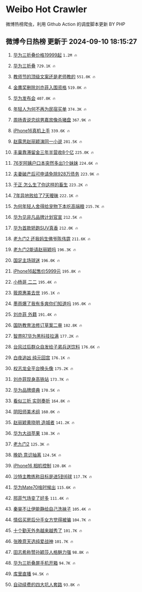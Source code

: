 # Weibo Hot Crawler 



微博热榜爬虫，利用 Github Action 的调度脚本更新 BY PHP 


## 微博今日热榜 更新于 2024-09-10 18:15:27 
1. [华为三折叠价格19999起](https://s.weibo.com/weibo?q=%E5%8D%8E%E4%B8%BA%E4%B8%89%E6%8A%98%E5%8F%A0%E4%BB%B7%E6%A0%BC19999%E8%B5%B7&t=31&band_rank=1&Refer=top) `1.2M 🔥` 

1. [华为三折叠](https://s.weibo.com/weibo?q=%23%E5%8D%8E%E4%B8%BA%E4%B8%89%E6%8A%98%E5%8F%A0%23&t=31&band_rank=2&Refer=top) `729.1K 🔥` 

1. [教师节的顶级文案还是老师教的](https://s.weibo.com/weibo?q=%23%E6%95%99%E5%B8%88%E8%8A%82%E7%9A%84%E9%A1%B6%E7%BA%A7%E6%96%87%E6%A1%88%E8%BF%98%E6%98%AF%E8%80%81%E5%B8%88%E6%95%99%E7%9A%84%23&t=31&band_rank=3&Refer=top) `551.0K 🔥` 

1. [金鹰奖删除刘亦菲入围资格](https://s.weibo.com/weibo?q=%23%E9%87%91%E9%B9%B0%E5%A5%96%E5%88%A0%E9%99%A4%E5%88%98%E4%BA%A6%E8%8F%B2%E5%85%A5%E5%9B%B4%E8%B5%84%E6%A0%BC%23&t=31&band_rank=4&Refer=top) `519.0K 🔥` 

1. [华为发布会](https://s.weibo.com/weibo?q=%23%E5%8D%8E%E4%B8%BA%E5%8F%91%E5%B8%83%E4%BC%9A%23&t=31&band_rank=5&Refer=top) `407.0K 🔥` 

1. [年轻人为何不再为民宿买单](https://s.weibo.com/weibo?q=%23%E5%B9%B4%E8%BD%BB%E4%BA%BA%E4%B8%BA%E4%BD%95%E4%B8%8D%E5%86%8D%E4%B8%BA%E6%B0%91%E5%AE%BF%E4%B9%B0%E5%8D%95%23&t=31&band_rank=6&Refer=top) `374.3K 🔥` 

1. [周扬青说恋综男嘉宾像杀猪盘](https://s.weibo.com/weibo?q=%E5%91%A8%E6%89%AC%E9%9D%92%E8%AF%B4%E6%81%8B%E7%BB%BC%E7%94%B7%E5%98%89%E5%AE%BE%E5%83%8F%E6%9D%80%E7%8C%AA%E7%9B%98&t=31&band_rank=7&Refer=top) `367.9K 🔥` 

1. [iPhone16真机上手](https://s.weibo.com/weibo?q=iPhone16%E7%9C%9F%E6%9C%BA%E4%B8%8A%E6%89%8B&t=31&band_rank=8&Refer=top) `339.6K 🔥` 

1. [赵露思赵丽颖演同一小说](https://s.weibo.com/weibo?q=%23%E8%B5%B5%E9%9C%B2%E6%80%9D%E8%B5%B5%E4%B8%BD%E9%A2%96%E6%BC%94%E5%90%8C%E4%B8%80%E5%B0%8F%E8%AF%B4%23&t=31&band_rank=9&Refer=top) `281.5K 🔥` 

1. [丰巢靠滞留金三年半营收8个亿](https://s.weibo.com/weibo?q=%23%E4%B8%B0%E5%B7%A2%E9%9D%A0%E6%BB%9E%E7%95%99%E9%87%91%E4%B8%89%E5%B9%B4%E5%8D%8A%E8%90%A5%E6%94%B68%E4%B8%AA%E4%BA%BF%23&t=31&band_rank=10&Refer=top) `225.0K 🔥` 

1. [76岁阿姨户口本突然多出1个妹妹](https://s.weibo.com/weibo?q=%2376%E5%B2%81%E9%98%BF%E5%A7%A8%E6%88%B7%E5%8F%A3%E6%9C%AC%E7%AA%81%E7%84%B6%E5%A4%9A%E5%87%BA1%E4%B8%AA%E5%A6%B9%E5%A6%B9%23&t=31&band_rank=11&Refer=top) `224.6K 🔥` 

1. [夫妻破产后可申请免除928万债务](https://s.weibo.com/weibo?q=%23%E5%A4%AB%E5%A6%BB%E7%A0%B4%E4%BA%A7%E5%90%8E%E5%8F%AF%E7%94%B3%E8%AF%B7%E5%85%8D%E9%99%A4928%E4%B8%87%E5%80%BA%E5%8A%A1%23&t=31&band_rank=12&Refer=top) `223.9K 🔥` 

1. [于正 怎么生了你这样的畜生](https://s.weibo.com/weibo?q=%E4%BA%8E%E6%AD%A3%20%E6%80%8E%E4%B9%88%E7%94%9F%E4%BA%86%E4%BD%A0%E8%BF%99%E6%A0%B7%E7%9A%84%E7%95%9C%E7%94%9F&t=31&band_rank=13&Refer=top) `223.2K 🔥` 

1. [7年异地败给了7天暧昧](https://s.weibo.com/weibo?q=7%E5%B9%B4%E5%BC%82%E5%9C%B0%E8%B4%A5%E7%BB%99%E4%BA%867%E5%A4%A9%E6%9A%A7%E6%98%A7&t=31&band_rank=14&Refer=top) `222.1K 🔥` 

1. [为何年轻人舍得给宠物下本吃高端粮](https://s.weibo.com/weibo?q=%23%E4%B8%BA%E4%BD%95%E5%B9%B4%E8%BD%BB%E4%BA%BA%E8%88%8D%E5%BE%97%E7%BB%99%E5%AE%A0%E7%89%A9%E4%B8%8B%E6%9C%AC%E5%90%83%E9%AB%98%E7%AB%AF%E7%B2%AE%23&t=31&band_rank=15&Refer=top) `215.7K 🔥` 

1. [华为见非凡品牌计划官宣](https://s.weibo.com/weibo?q=%23%E5%8D%8E%E4%B8%BA%E8%A7%81%E9%9D%9E%E5%87%A1%E5%93%81%E7%89%8C%E8%AE%A1%E5%88%92%E5%AE%98%E5%AE%A3%23&t=31&band_rank=16&Refer=top) `212.5K 🔥` 

1. [华为首款轿跑SUV真香](https://s.weibo.com/weibo?q=%23%E5%8D%8E%E4%B8%BA%E9%A6%96%E6%AC%BE%E8%BD%BF%E8%B7%91SUV%E7%9C%9F%E9%A6%99%23&t=31&band_rank=17&Refer=top) `212.0K 🔥` 

1. [老九门2 还我妈生佛爷陈伟霆](https://s.weibo.com/weibo?q=%E8%80%81%E4%B9%9D%E9%97%A82%20%E8%BF%98%E6%88%91%E5%A6%88%E7%94%9F%E4%BD%9B%E7%88%B7%E9%99%88%E4%BC%9F%E9%9C%86&t=31&band_rank=18&Refer=top) `211.6K 🔥` 

1. [老九门2能请赵丽颖吗](https://s.weibo.com/weibo?q=%23%E8%80%81%E4%B9%9D%E9%97%A82%E8%83%BD%E8%AF%B7%E8%B5%B5%E4%B8%BD%E9%A2%96%E5%90%97%23&t=31&band_rank=19&Refer=top) `196.3K 🔥` 

1. [国足主场球迷](https://s.weibo.com/weibo?q=%E5%9B%BD%E8%B6%B3%E4%B8%BB%E5%9C%BA%E7%90%83%E8%BF%B7&t=31&band_rank=20&Refer=top) `196.0K 🔥` 

1. [iPhone16起售价5999元](https://s.weibo.com/weibo?q=%23iPhone16%E8%B5%B7%E5%94%AE%E4%BB%B75999%E5%85%83%23&t=31&band_rank=21&Refer=top) `195.8K 🔥` 

1. [小杨哥 二二](https://s.weibo.com/weibo?q=%E5%B0%8F%E6%9D%A8%E5%93%A5%20%E4%BA%8C%E4%BA%8C&t=31&band_rank=22&Refer=top) `195.4K 🔥` 

1. [筱原惠美去世](https://s.weibo.com/weibo?q=%23%E7%AD%B1%E5%8E%9F%E6%83%A0%E7%BE%8E%E5%8E%BB%E4%B8%96%23&t=31&band_rank=23&Refer=top) `195.1K 🔥` 

1. [墨雨爆了我有多爽你们知道吗](https://s.weibo.com/weibo?q=%23%E5%A2%A8%E9%9B%A8%E7%88%86%E4%BA%86%E6%88%91%E6%9C%89%E5%A4%9A%E7%88%BD%E4%BD%A0%E4%BB%AC%E7%9F%A5%E9%81%93%E5%90%97%23&t=31&band_rank=24&Refer=top) `195.0K 🔥` 

1. [刘亦菲 外籍](https://s.weibo.com/weibo?q=%E5%88%98%E4%BA%A6%E8%8F%B2%20%E5%A4%96%E7%B1%8D&t=31&band_rank=25&Refer=top) `191.4K 🔥` 

1. [国防教育法修订草案二审](https://s.weibo.com/weibo?q=%23%E5%9B%BD%E9%98%B2%E6%95%99%E8%82%B2%E6%B3%95%E4%BF%AE%E8%AE%A2%E8%8D%89%E6%A1%88%E4%BA%8C%E5%AE%A1%23&t=31&band_rank=26&Refer=top) `182.8K 🔥` 

1. [智界R7华为黑科技拉满](https://s.weibo.com/weibo?q=%23%E6%99%BA%E7%95%8CR7%E5%8D%8E%E4%B8%BA%E9%BB%91%E7%A7%91%E6%8A%80%E6%8B%89%E6%BB%A1%23&t=31&band_rank=27&Refer=top) `177.2K 🔥` 

1. [台风过后群众自发给子弟兵送饮料](https://s.weibo.com/weibo?q=%23%E5%8F%B0%E9%A3%8E%E8%BF%87%E5%90%8E%E7%BE%A4%E4%BC%97%E8%87%AA%E5%8F%91%E7%BB%99%E5%AD%90%E5%BC%9F%E5%85%B5%E9%80%81%E9%A5%AE%E6%96%99%23&t=31&band_rank=28&Refer=top) `176.6K 🔥` 

1. [白夜追凶 纯元回宫](https://s.weibo.com/weibo?q=%E7%99%BD%E5%A4%9C%E8%BF%BD%E5%87%B6%20%E7%BA%AF%E5%85%83%E5%9B%9E%E5%AE%AB&t=31&band_rank=29&Refer=top) `176.1K 🔥` 

1. [权志龙全平台换头像](https://s.weibo.com/weibo?q=%23%E6%9D%83%E5%BF%97%E9%BE%99%E5%85%A8%E5%B9%B3%E5%8F%B0%E6%8D%A2%E5%A4%B4%E5%83%8F%23&t=31&band_rank=30&Refer=top) `175.2K 🔥` 

1. [刘亦菲现身高铁站](https://s.weibo.com/weibo?q=%23%E5%88%98%E4%BA%A6%E8%8F%B2%E7%8E%B0%E8%BA%AB%E9%AB%98%E9%93%81%E7%AB%99%23&t=31&band_rank=31&Refer=top) `173.7K 🔥` 

1. [华为品牌盛典](https://s.weibo.com/weibo?q=%23%E5%8D%8E%E4%B8%BA%E5%93%81%E7%89%8C%E7%9B%9B%E5%85%B8%23&t=31&band_rank=32&Refer=top) `170.5K 🔥` 

1. [看似三折 实则奏折](https://s.weibo.com/weibo?q=%E7%9C%8B%E4%BC%BC%E4%B8%89%E6%8A%98%20%E5%AE%9E%E5%88%99%E5%A5%8F%E6%8A%98&t=31&band_rank=33&Refer=top) `164.8K 🔥` 

1. [阴阳师美术组](https://s.weibo.com/weibo?q=%E9%98%B4%E9%98%B3%E5%B8%88%E7%BE%8E%E6%9C%AF%E7%BB%84&t=31&band_rank=34&Refer=top) `160.0K 🔥` 

1. [赵丽颖黄晓明 造城者](https://s.weibo.com/weibo?q=%E8%B5%B5%E4%B8%BD%E9%A2%96%E9%BB%84%E6%99%93%E6%98%8E%20%E9%80%A0%E5%9F%8E%E8%80%85&t=31&band_rank=35&Refer=top) `141.2K 🔥` 

1. [华为大战苹果](https://s.weibo.com/weibo?q=%E5%8D%8E%E4%B8%BA%E5%A4%A7%E6%88%98%E8%8B%B9%E6%9E%9C&t=31&band_rank=36&Refer=top) `138.3K 🔥` 

1. [老九门2](https://s.weibo.com/weibo?q=%E8%80%81%E4%B9%9D%E9%97%A82&t=31&band_rank=37&Refer=top) `125.3K 🔥` 

1. [晚奶 意识抽离](https://s.weibo.com/weibo?q=%E6%99%9A%E5%A5%B6%20%E6%84%8F%E8%AF%86%E6%8A%BD%E7%A6%BB&t=31&band_rank=38&Refer=top) `124.5K 🔥` 

1. [iPhone16 相机控制](https://s.weibo.com/weibo?q=iPhone16%20%E7%9B%B8%E6%9C%BA%E6%8E%A7%E5%88%B6&t=31&band_rank=39&Refer=top) `120.8K 🔥` 

1. [沙特主教练称目标是进5到6球](https://s.weibo.com/weibo?q=%23%E6%B2%99%E7%89%B9%E4%B8%BB%E6%95%99%E7%BB%83%E7%A7%B0%E7%9B%AE%E6%A0%87%E6%98%AF%E8%BF%9B5%E5%88%B06%E7%90%83%23&t=31&band_rank=40&Refer=top) `117.7K 🔥` 

1. [华为Mate70啥时候出](https://s.weibo.com/weibo?q=%23%E5%8D%8E%E4%B8%BAMate70%E5%95%A5%E6%97%B6%E5%80%99%E5%87%BA%23&t=31&band_rank=41&Refer=top) `115.6K 🔥` 

1. [邢菲气场变了好多](https://s.weibo.com/weibo?q=%E9%82%A2%E8%8F%B2%E6%B0%94%E5%9C%BA%E5%8F%98%E4%BA%86%E5%A5%BD%E5%A4%9A&t=31&band_rank=42&Refer=top) `111.4K 🔥` 

1. [秦昊不让伊能静给自己洗袜子](https://s.weibo.com/weibo?q=%E7%A7%A6%E6%98%8A%E4%B8%8D%E8%AE%A9%E4%BC%8A%E8%83%BD%E9%9D%99%E7%BB%99%E8%87%AA%E5%B7%B1%E6%B4%97%E8%A2%9C%E5%AD%90&t=31&band_rank=43&Refer=top) `105.4K 🔥` 

1. [情侣买房后分手女方觉得被骗](https://s.weibo.com/weibo?q=%23%E6%83%85%E4%BE%A3%E4%B9%B0%E6%88%BF%E5%90%8E%E5%88%86%E6%89%8B%E5%A5%B3%E6%96%B9%E8%A7%89%E5%BE%97%E8%A2%AB%E9%AA%97%23&t=31&band_rank=44&Refer=top) `104.7K 🔥` 

1. [十个勤天外务越来越秀了](https://s.weibo.com/weibo?q=%E5%8D%81%E4%B8%AA%E5%8B%A4%E5%A4%A9%E5%A4%96%E5%8A%A1%E8%B6%8A%E6%9D%A5%E8%B6%8A%E7%A7%80%E4%BA%86&t=31&band_rank=45&Refer=top) `101.7K 🔥` 

1. [张晚意天选纯爱战神](https://s.weibo.com/weibo?q=%E5%BC%A0%E6%99%9A%E6%84%8F%E5%A4%A9%E9%80%89%E7%BA%AF%E7%88%B1%E6%88%98%E7%A5%9E&t=31&band_rank=46&Refer=top) `101.7K 🔥` 

1. [田志希称赞孙颖莎人格魅力强](https://s.weibo.com/weibo?q=%23%E7%94%B0%E5%BF%97%E5%B8%8C%E7%A7%B0%E8%B5%9E%E5%AD%99%E9%A2%96%E8%8E%8E%E4%BA%BA%E6%A0%BC%E9%AD%85%E5%8A%9B%E5%BC%BA%23&t=31&band_rank=47&Refer=top) `98.8K 🔥` 

1. [华为三折叠屏手机开箱](https://s.weibo.com/weibo?q=%23%E5%8D%8E%E4%B8%BA%E4%B8%89%E6%8A%98%E5%8F%A0%E5%B1%8F%E6%89%8B%E6%9C%BA%E5%BC%80%E7%AE%B1%23&t=31&band_rank=48&Refer=top) `94.7K 🔥` 

1. [库里直播](https://s.weibo.com/weibo?q=%E5%BA%93%E9%87%8C%E7%9B%B4%E6%92%AD&t=31&band_rank=49&Refer=top) `94.5K 🔥` 

1. [自动续费的四大坑人套路](https://s.weibo.com/weibo?q=%23%E8%87%AA%E5%8A%A8%E7%BB%AD%E8%B4%B9%E7%9A%84%E5%9B%9B%E5%A4%A7%E5%9D%91%E4%BA%BA%E5%A5%97%E8%B7%AF%23&t=31&band_rank=50&Refer=top) `93.8K 🔥` 

